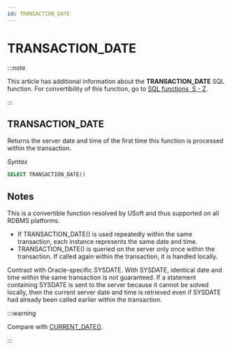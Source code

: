 ```yaml
---
id: TRANSACTION_DATE
---
```


# TRANSACTION_DATE




:::note

This article has additional information about the **TRANSACTION_DATE** SQL function.
For convertibility of this function, go to [SQL functions  S - Z](/docs/Modeller_and_Rules_Engine/SQL_functions/SQL_functions_SZ.md).

:::

## **TRANSACTION_DATE**

Returns the server date and time of the first time this function is processed within the transaction.

*Syntax*

```sql
SELECT TRANSACTION_DATE()
```

## Notes

This is a convertible function resolved by USoft and thus supported on all RDBMS platforms.

- If TRANSACTION_DATE() is used repeatedly within the same transaction, each instance represents the same date and time.
- TRANSACTION_DATE() is queried on the server only once within the transaction. If called again within the transaction, it is handled locally.

Contrast with Oracle-specific SYSDATE. With SYSDATE, identical date and time within the same transaction is not guaranteed. If a statement containing SYSDATE is sent to the server because it cannot be solved locally, then the current server date and time is retrieved even if SYSDATE had already been called earlier within the transaction.


:::warning

Compare with [CURRENT_DATE()](/docs/Modeller_and_Rules_Engine/SQL_functions/CURRENT_DATE.md).

:::

 